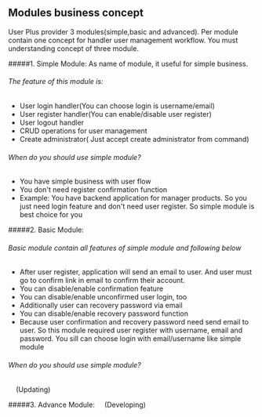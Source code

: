 Modules business concept
-----
User Plus provider 3 modules(simple,basic and advanced).
Per module contain one concept for handler user management workflow. 
You must understanding concept of three module.

#####1. Simple Module:
As name of module, it useful for simple business. 
###### The feature of this module is:
+ User login handler(You can choose login is username/email)
+ User register handler(You can enable/disable user register)
+ User logout handler
+ CRUD operations for user management
+ Create administrator( Just accept create administrator from command)

###### When do you should use simple module?
+ You have simple business with user flow
+ You don't need register confirmation function 
+ Example: You have backend application for manager products. So you just need login feature and don't need user register.
So simple module is best choice for you

#####2. Basic Module:
###### Basic module contain all features of simple module and following below
+ After user register, application will send an email to user. And user must go to confirm link in email to confirm their account.
+ You can disable/enable confirmation feature
+ You can disable/enable unconfirmed user login, too
+ Additionally user can recovery password via email
+ You can disable/enable recovery password function
+ Because user confirmation and recovery password need send email to user. So this module required user register with username, email and password. You sill can choose login with email/username like simple module

###### When do you should use simple module?
&nbsp;&nbsp;&nbsp;&nbsp;(Updating)

#####3. Advance Module:
&nbsp;&nbsp;&nbsp;&nbsp;(Developing)